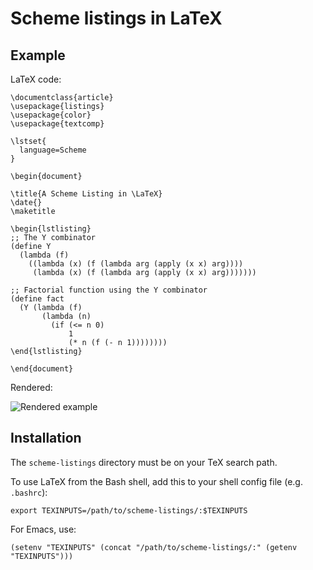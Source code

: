 # Scheme listings in LaTeX

## Example

LaTeX code:

    \documentclass{article}
    \usepackage{listings}
    \usepackage{color}
    \usepackage{textcomp}
    
    \lstset{
      language=Scheme
    }
    
    \begin{document}
    
    \title{A Scheme Listing in \LaTeX}
    \date{}
    \maketitle
    
    \begin{lstlisting}
    ;; The Y combinator
    (define Y
      (lambda (f)
        ((lambda (x) (f (lambda arg (apply (x x) arg))))
         (lambda (x) (f (lambda arg (apply (x x) arg)))))))
    
    ;; Factorial function using the Y combinator
    (define fact
      (Y (lambda (f)
           (lambda (n)
             (if (<= n 0)
                 1
                 (* n (f (- n 1))))))))     
    \end{lstlisting}
    
    \end{document}

Rendered:

![Rendered example](http://github.com/stuhlmueller/scheme-listings/raw/master/example.png)

## Installation

The `scheme-listings` directory must be on your TeX search path.

To use LaTeX from the Bash shell, add this to your shell config file (e.g. `.bashrc`):

    export TEXINPUTS=/path/to/scheme-listings/:$TEXINPUTS
    
For Emacs, use:

    (setenv "TEXINPUTS" (concat "/path/to/scheme-listings/:" (getenv "TEXINPUTS")))